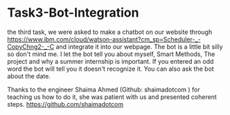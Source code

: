 # Task3-Bot-Integration

the third task, we were asked to make a chatbot on our website through https://www.ibm.com/cloud/watson-assistant?cm_sp=Scheduler-_-CopyChng2-_-C and integrate it into our webpage. The bot is a little bit silly so don't mind me. I let the bot tell you about myself, Smart Methods, The project and why a summer internship is important. If you entered an odd word the bot will tell you it doesn't recognize it. You can also ask the bot about the date.

Thanks to the engineer Shaima Ahmed (Github: shaimadotcom ) for teaching us how to do it, she was patient with us and presented coherent steps. https://github.com/shaimadotcom

